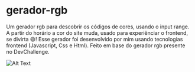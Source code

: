 # gerador-rgb
Um gerador rgb para descobrir os códigos de cores, usando o input range. A partir do horário a cor do site muda, usado para experiênciar o frontend, se divirta 😄!
Esse gerador foi desenvolvido por mim usando tecnologias frontend (Javascript, Css e Html). Feito em base do gerador rgb presente no DevChallenge.

![Alt Text](https://gyazo.com/bc18310c30d42383f1cdc153c4a6c189.gif)
